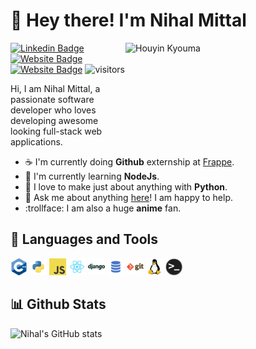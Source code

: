 # :wave: Hey there! I'm Nihal Mittal

<img align="right" alt="Houyin Kyouma" height="180" width="320" src="https://static.zerochan.net/Okabe.Rintarou.full.762874.jpg" />

[![Linkedin Badge](https://img.shields.io/badge/LinkedIn-0077B5?flat-square&logo=linkedin&logoColor=white)](https://www.linkedin.com/in/nihal-mittal-8a6230183/)
[![Website Badge](https://img.shields.io/badge/Website-3b5998?style=flat-square&logo=google-chrome&logoColor=white)](https://www.nihalmittal.me/)
[![Website Badge](https://img.shields.io/badge/Blog-381696?style=flat-square&logo=blogger&logoColor=white)](https://codingabs.com/)
![visitors](https://visitor-badge.glitch.me/badge?page_id=codescientist703.codescientist703&style=flat-square&color=0088cc)

Hi, I am Nihal Mittal, a passionate software developer who loves developing awesome looking full-stack web applications.

- :coffee: I'm currently doing **Github** externship at [Frappe](https://frappe.io/).
- :bicyclist: I'm currently learning **NodeJs**.
- :snake: I love to make just about anything with **Python**.
- :speech_balloon: Ask me about anything [here](https://www.linkedin.com/in/nihal-mittal-8a6230183/)! I am happy to help.
- :trollface: I am also a huge **anime** fan.

## :rocket: Languages and Tools

<code><img height="27" src="https://raw.githubusercontent.com/github/explore/80688e429a7d4ef2fca1e82350fe8e3517d3494d/topics/cpp/cpp.png" alt="cpp"></code>
<code><img height="27" src="https://raw.githubusercontent.com/github/explore/80688e429a7d4ef2fca1e82350fe8e3517d3494d/topics/python/python.png" alt="python"></code>
<code><img height="27" src="https://raw.githubusercontent.com/github/explore/80688e429a7d4ef2fca1e82350fe8e3517d3494d/topics/javascript/javascript.png" alt="javascript"></code>
<code><img height="27" src="https://raw.githubusercontent.com/github/explore/80688e429a7d4ef2fca1e82350fe8e3517d3494d/topics/react/react.png"></code>
<code><img height="27" src="https://raw.githubusercontent.com/github/explore/80688e429a7d4ef2fca1e82350fe8e3517d3494d/topics/django/django.png"></code>
<code><img height="27" src="https://raw.githubusercontent.com/github/explore/80688e429a7d4ef2fca1e82350fe8e3517d3494d/topics/sql/sql.png"></code>
<code><img height="27" src="https://raw.githubusercontent.com/github/explore/80688e429a7d4ef2fca1e82350fe8e3517d3494d/topics/git/git.png"></code>
<code><img height="27" src="https://raw.githubusercontent.com/github/explore/80688e429a7d4ef2fca1e82350fe8e3517d3494d/topics/linux/linux.png"></code>
<code><img height="27" src="https://raw.githubusercontent.com/github/explore/d92924b1d925bb134e308bd29c9de6c302ed3beb/topics/terminal/terminal.png"></code>

## :bar_chart: Github Stats

![Nihal's GitHub stats](https://github-readme-stats.vercel.app/api?username=codescientist703&count_private=true&theme=react)
